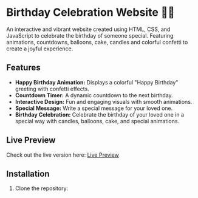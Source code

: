 # Birthday Celebration Website 🎉🎂  

An interactive and vibrant website created using HTML, CSS, and JavaScript to celebrate the birthday of someone special. Featuring animations, countdowns, balloons, cake, candles and colorful confetti to create a joyful experience.

## Features
- **Happy Birthday Animation:** Displays a colorful "Happy Birthday" greeting with confetti effects.  
- **Countdown Timer:** A dynamic countdown to the next birthday.  
- **Interactive Design:** Fun and engaging visuals with smooth animations.
- **Special Message:** Write a special message for your loved one.
- **Birthday Celebration:** Celebrate the birthday of your loved one in a special way with candles, balloons, cake, and special animations.

## Live Preview
Check out the live version here: [Live Preview]()

## Installation
1. Clone the repository:
   ```bash
   
